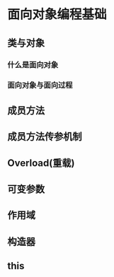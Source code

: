 # 面向对象编程基础

## 类与对象

### 什么是面向对象

### 面向对象与面向过程



## 成员方法

## 成员方法传参机制

## Overload(重载)

## 可变参数

## 作用域

## 构造器

## this


